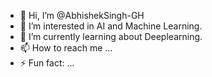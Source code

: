 - 👋 Hi, I’m @AbhishekSingh-GH
- 👀 I’m interested in AI and Machine Learning.
- 🌱 I’m currently learning about Deeplearning.
- 📫 How to reach me ...
- ⚡ Fun fact: ...

<!---
AbhishekSingh-GH/AbhishekSingh-GH is a ✨ special ✨ repository because its `README.md` (this file) appears on your GitHub profile.
You can click the Preview link to take a look at your changes.
--->

